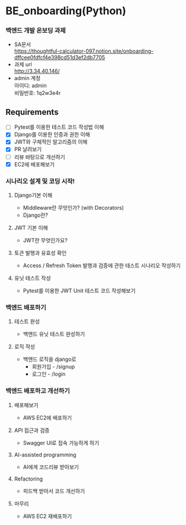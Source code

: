 # BE_onboarding(Python)
### 백엔드 개발 온보딩 과제
- SA문서  
https://thoughtful-calculator-097.notion.site/onboarding-dffcee0fdfcf4e398cd51d3ef2db7705
- 과제 url  
http://3.34.40.146/
- admin 계정  
아이디: admin  
비밀번호: 1q2w3e4r

## Requirements
- [ ] Pytest를 이용한 테스트 코드 작성법 이해
- [x] Django를 이용한 인증과 권한 이해
- [x] JWT와 구체적인 알고리즘의 이해
- [x] PR 날려보기
- [ ] 리뷰 바탕으로 개선하기
- [x] EC2에 배포해보기

### 시나리오 설계 및 코딩 시작!
1. Django기본 이해
   - Middleware란 무엇인가? (with Decorators)  
   - Django란?

2. JWT 기본 이해
   - JWT란 무엇인가요?

3. 토큰 발행과 유효성 확인
   - Access / Refresh Token 발행과 검증에 관한 테스트 시나리오 작성하기

4. 유닛 테스트 작성
   - Pytest를 이용한 JWT Unit 테스트 코드 작성해보기

### 백엔드 배포하기
1. 테스트 완성
   - 백엔드 유닛 테스트 완성하기

2. 로직 작성
   - 백엔드 로직을 django로
      - 회원가입 - /signup
      - 로그인 - /login

### 백엔드 배포하고 개선하기
1. 배포해보기
   - AWS EC2에 배포하기

2. API 접근과 검증
   - Swagger UI로 접속 가능하게 하기

3. AI-assisted programming
   - AI에게 코드리뷰 받아보기

4. Refactoring
   - 피드백 받아서 코드 개선하기

5. 마무리
   - AWS EC2 재배포하기